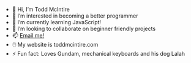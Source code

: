 - 👋 Hi, I’m Todd McIntire
- 👀 I’m interested in becoming a better programmer
- 🌱 I’m currently learning JavaScript!
- 💞️ I’m looking to collaborate on beginner friendly projects
- 📫 [Email me!](mail@toddmcintire.com)
- 🖱️ My website is toddmcintire.com
- ⚡️ Fun fact: Loves Gundam, mechanical keyboards and his dog Lalah

<!---
toddmcintire/toddmcintire is a ✨ special ✨ repository because its `README.md` (this file) appears on your GitHub profile.
You can click the Preview link to take a look at your changes.
--->
